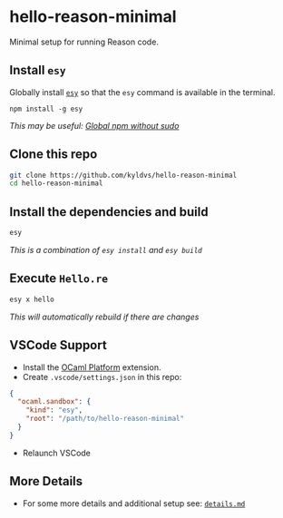 # hello-reason-minimal

Minimal setup for running Reason code.

## Install `esy`

Globally install [`esy`](https://www.npmjs.com/package/esy) so that the `esy`
command is available in the terminal.

```
npm install -g esy
```

_This may be useful: [Global npm without sudo](https://github.com/sindresorhus/guides/blob/master/npm-global-without-sudo.md)_

## Clone this repo

```bash
git clone https://github.com/kyldvs/hello-reason-minimal
cd hello-reason-minimal
```

## Install the dependencies and build

```bash
esy
```

_This is a combination of `esy install` and `esy build`_

## Execute `Hello.re`

```bash
esy x hello
```

_This will automatically rebuild if there are changes_

## VSCode Support

- Install the [OCaml Platform](https://marketplace.visualstudio.com/items?itemName=ocamllabs.ocaml-platform) extension.
- Create `.vscode/settings.json` in this repo:

```json
{
  "ocaml.sandbox": {
    "kind": "esy",
    "root": "/path/to/hello-reason-minimal"
  }
}
```

- Relaunch VSCode

## More Details

- For some more details and additional setup see: [`details.md`](details.md)
